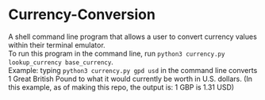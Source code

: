 # Currency-Conversion
A shell command line program that allows a user to convert currency values within their terminal emulator.\
To run this program in the command line, run ```python3 currency.py lookup_currency base_currency```.\
Example: typing ```python3 currency.py gpd usd``` in the command line converts 1 Great British Pound to what it would currently be worth in U.S. dollars. (In this example, as of making this repo, the output is: 1 GBP is 1.31 USD)

